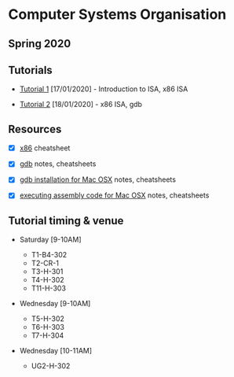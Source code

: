 # Computer Systems Organisation
## Spring 2020

## Tutorials
* [Tutorial 1](https://github.com/aadilmehdis/Computer-System-Organisation-2020/tree/master/Tutorial1) [17/01/2020] - Introduction to ISA, x86 ISA

* [Tutorial 2](https://github.com/aadilmehdis/Computer-System-Organisation-2020/tree/master/Tutorial2) [18/01/2020] - x86 ISA, gdb



## Resources
- [x] [x86](https://github.com/aadilmehdis/Computer-System-Organisation-2020/tree/master/Resources/x86) cheatsheet

- [x] [gdb](https://github.com/aadilmehdis/Computer-System-Organisation-2020/tree/master/Resources/gdb) notes, cheatsheets

- [x] [gdb installation for Mac OSX](https://github.com/aadilmehdis/Computer-System-Organisation-2020/tree/master/Resources/MacOS) notes, cheatsheets

- [x] [executing assembly code for Mac OSX](https://github.com/aadilmehdis/Computer-System-Organisation-2020/tree/master/Resources/MacOS) notes, cheatsheets

## Tutorial timing & venue

* Saturday [9-10AM]
  + T1-B4-302
  + T2-CR-1
  + T3-H-301
  + T4-H-302
  + T11-H-303

* Wednesday [9-10AM]
  + T5-H-302
  + T6-H-303
  + T7-H-304

* Wednesday [10-11AM]
  + UG2-H-302



